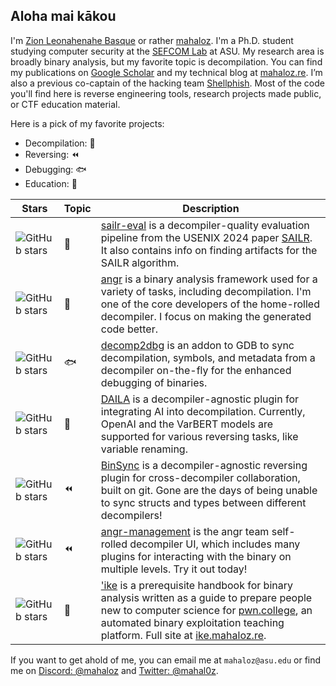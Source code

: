 ## Aloha mai kākou

I'm [Zion Leonahenahe Basque](https://zionbasque.com) or rather [mahaloz](https://twitter.com/mahal0z). I'm a Ph.D. student studying computer security at the [SEFCOM Lab](https://github.com/sefcom) at ASU. 
My research area is broadly binary analysis, but my favorite topic is decompilation. You can find my publications on [Google Scholar](https://scholar.google.com/citations?user=RKZkfRQAAAAJ&hl=en&oi=ao) and my technical blog at [mahaloz.re](https://mahaloz.re).
I’m also a previous co-captain of the hacking team [Shellphish](https://github.com/shellphish). Most of the code you'll find here is reverse engineering tools, research projects made public, or CTF education material.

Here is a pick of my favorite projects:
- Decompilation: 🔬
- Reversing: ⏪
- Debugging: 🐟
- Education: 📖


| Stars | Topic | Description |
|--|--|--|
|![GitHub stars](https://img.shields.io/github/stars/mahaloz/sailr-eval.svg)| 🔬 | [sailr-eval](https://github.com/mahaloz/sailr-eval) is a decompiler-quality evaluation pipeline from the USENIX 2024 paper [SAILR](https://www.zionbasque.com/files/publications/sailr_usenix24.pdf). It also contains info on finding artifacts for the SAILR algorithm.|
|![GitHub stars](https://img.shields.io/github/stars/angr/angr.svg)| 🔬 | [angr](https://github.com/angr/angr) is a binary analysis framework used for a variety of tasks, including decompilation. I'm one of the core developers of the home-rolled decompiler. I focus on making the generated code better.| 
| ![GitHub stars](https://img.shields.io/github/stars/mahaloz/decomp2gef.svg)| 🐟 | [decomp2dbg](https://github.com/mahaloz/decomp2dbg) is an addon to GDB to sync decompilation, symbols, and metadata from a decompiler on-the-fly for the enhanced debugging of binaries.|
|![GitHub stars](https://img.shields.io/github/stars/mahaloz/daila.svg)| 🔬 | [DAILA](https://github.com/mahaloz/DAILA) is a decompiler-agnostic plugin for integrating AI into decompilation. Currently, OpenAI and the VarBERT models are supported for various reversing tasks, like variable renaming.|
|![GitHub stars](https://img.shields.io/github/stars/angr/binsync.svg)| ⏪ | [BinSync](https://github.com/angr/binsync) is a decompiler-agnostic reversing plugin for cross-decompiler collaboration, built on git. Gone are the days of being unable to sync structs and types between different decompilers!|
|![GitHub stars](https://img.shields.io/github/stars/angr/angr-management.svg)| ⏪ | [angr-management](https://github.com/angr/angr-management) is the angr team self-rolled decompiler UI, which includes many plugins for interacting with the binary on multiple levels. Try it out today!|
|![GitHub stars](https://img.shields.io/github/stars/mahaloz/ike.svg)| 📖 | ['ike](https://github.com/mahaloz/ike) is a prerequisite handbook for binary analysis written as a guide to prepare people new to computer science for [pwn.college](https://pwn.college), an automated binary exploitation teaching platform. Full site at [ike.mahaloz.re](https://ike.mahaloz.re).|

If you want to get ahold of me, you can email me at `mahaloz@asu.edu` or find me on [Discord: @mahaloz](https://discordapp.com/users/593280144962224138) and [Twitter: @mahal0z](https://twitter.com/mahal0z).
